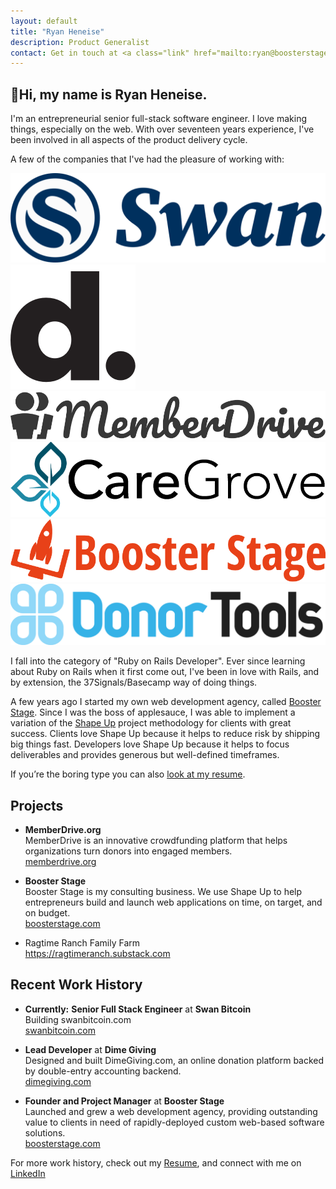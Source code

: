 ```yaml
---
layout: default
title: "Ryan Heneise"
description: Product Generalist
contact: Get in touch at <a class="link" href="mailto:ryan@boosterstage.com">ryan@boosterstage.com</a>
---
```


## 👋Hi, my name is Ryan Heneise.

I'm an entrepreneurial senior full-stack software engineer. I love making things, especially on the web. With over seventeen years experience, I've been involved in all aspects of the product delivery cycle. 

A few of the companies that I've had the pleasure of working with: 

<div class="grid grid-cols-2 lg:grid-cols-3 gap-4 mt-12 mb-20">

  <div class="flex items-center justify-center"><a href="https://swanbitcoin.com/"><img alt="Swan" class="m-0 h-12" src="/assets/swan.png" /></a></div>
  <div class="flex items-center justify-center"><a href="https://boosterstage.com/portfolio/dime-giving/"><img alt="Dime Giving" class="m-0 h-12" src="/assets/dime-giving.png" /></a></div>
  <div class="flex items-center justify-center"><a href="https://memberdrive.org/"><img alt="Memberdrive" class="m-0 h-8" src="/assets/memberdrive.png" /></a></div>
  <div class="flex items-center justify-center"><a href="https://boosterstage.com/portfolio/caregrove/"><img alt="Caregrove" class="m-0 h-10" src="/assets/caregrove.png" /></a></div>
  <div class="flex items-center justify-center"><a href="https://boosterstage.com/"><img alt="Booster Stage" class="m-0 h-8" src="/assets/boosterstage.png" /></a></div>
  <div class="flex items-center justify-center"><a href="https://boosterstage.com/portfolio/donortools/"><img alt="DonorTools" class="m-0 h-8" src="/assets/donortools.png" /></a></div>
  <!-- <div class="flex items-center justify-center"><a href="https://biola.edu/"><img alt="Biola University" class="m-0 h-20" src="/assets/biola.png" /></a></div> -->

</div>


I fall into the category of "Ruby on Rails Developer". Ever since learning about Ruby on Rails when it first come out, I've been in love with Rails, and by extension, the 37Signals/Basecamp way of doing things. 

A few years ago I started my own web development agency, called [Booster Stage](https://boosterstage.com). Since I was the boss of applesauce, I was able to implement a variation of the [Shape Up](https://basecamp.com/shapeup) project methodology for clients with great success. Clients love Shape Up because it helps to reduce risk by shipping big things fast. Developers love Shape Up because it helps to focus deliverables and provides generous but well-defined timeframes.

If you’re the boring type you can also [look at my resume](/resume). 

## Projects

- **MemberDrive.org**\
  MemberDrive is an innovative crowdfunding platform that helps organizations turn donors into engaged members.\
	[memberdrive.org](https://memberdrive.org)

- **Booster Stage**\
  Booster Stage is my consulting business. We use Shape Up to help entrepreneurs build and launch web applications on time, on target, and on budget.\
  [boosterstage.com](https://boosterstage.com)

- Ragtime Ranch Family Farm\
  https://ragtimeranch.substack.com
  
## Recent Work History

- <strong class="text-red-500">Currently:</strong> **Senior Full Stack Engineer** at **Swan Bitcoin**\
  Building swanbitcoin.com\
  [swanbitcoin.com](https://swanbitcoin.com)

- **Lead Developer** at **Dime Giving**\
	Designed and built DimeGiving.com, an online donation platform backed by double-entry accounting backend. \
	[dimegiving.com](https://dimegiving.com)

- **Founder and Project Manager** at **Booster Stage**\
  Launched and grew a web development agency, providing outstanding value to clients in need of rapidly-deployed custom web-based software solutions.\
  [boosterstage.com](https://boosterstage.com)
   
For more work history, check out my [Resume](/resume), and connect with me on [LinkedIn](https://www.linkedin.com/in/heneise)